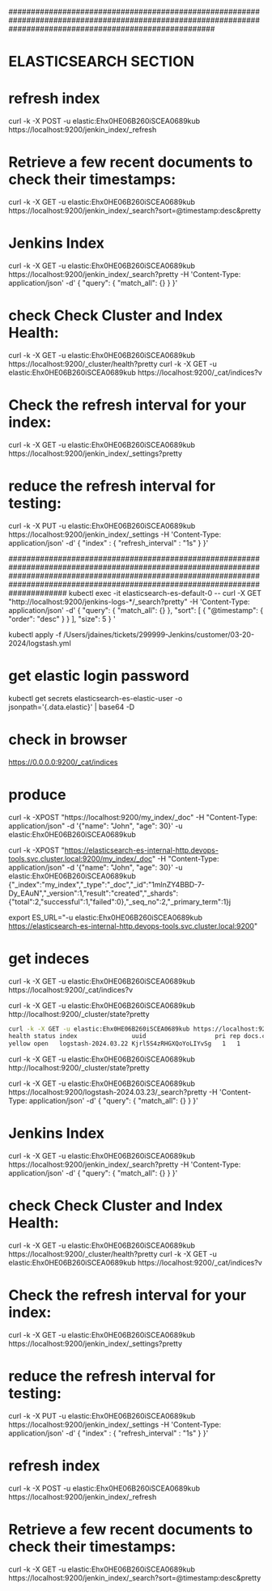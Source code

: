 ##############################################################################################################################################################
# ELASTICSEARCH SECTION

# refresh index
curl -k -X POST -u elastic:Ehx0HE06B260iSCEA0689kub https://localhost:9200/jenkin_index/_refresh

# Retrieve a few recent documents to check their timestamps:
curl -k -X GET -u elastic:Ehx0HE06B260iSCEA0689kub https://localhost:9200/jenkin_index/_search?sort=@timestamp:desc&pretty

# Jenkins Index
curl -k -X GET -u elastic:Ehx0HE06B260iSCEA0689kub https://localhost:9200/jenkin_index/_search?pretty -H 'Content-Type: application/json' -d'
{
  "query": {
    "match_all": {}
  }
}'


# check Check Cluster and Index Health:
curl -k -X GET -u elastic:Ehx0HE06B260iSCEA0689kub https://localhost:9200/_cluster/health?pretty
curl -k -X GET -u elastic:Ehx0HE06B260iSCEA0689kub https://localhost:9200/_cat/indices?v

# Check the refresh interval for your index:
curl -k -X GET -u elastic:Ehx0HE06B260iSCEA0689kub https://localhost:9200/jenkin_index/_settings?pretty

# reduce the refresh interval for testing:
curl -k -X PUT -u elastic:Ehx0HE06B260iSCEA0689kub https://localhost:9200/jenkin_index/_settings -H 'Content-Type: application/json' -d'
{
  "index" : {
      "refresh_interval" : "1s"
  }
}'


#############################################################################################################################################################################################################################################
kubectl exec -it elasticsearch-es-default-0 -- curl -X GET "http://localhost:9200/jenkins-logs-*/_search?pretty" -H 'Content-Type: application/json' -d'
{
  "query": {
    "match_all": {}
  },
  "sort": [
    {
      "@timestamp": {
        "order": "desc"
      }
    }
  ],
  "size": 5
}
'

kubectl apply -f /Users/jdaines/tickets/299999-Jenkins/customer/03-20-2024/logstash.yml

# get elastic login password
kubectl get secrets elasticsearch-es-elastic-user -o jsonpath='{.data.elastic}' | base64 -D 

# check in browser
https://0.0.0.0:9200/_cat/indices

# produce 
curl -k -XPOST "https://localhost:9200/my_index/_doc" -H "Content-Type: application/json" -d '{"name": "John", "age": 30}' -u elastic:Ehx0HE06B260iSCEA0689kub

curl -k -XPOST "https://elasticsearch-es-internal-http.devops-tools.svc.cluster.local:9200/my_index/_doc" -H "Content-Type: application/json" -d '{"name": "John", "age": 30}' -u elastic:Ehx0HE06B260iSCEA0689kub
{"_index":"my_index","_type":"_doc","_id":"1mlnZY4BBD-7-Dy_EAuN","_version":1,"result":"created","_shards":{"total":2,"successful":1,"failed":0},"_seq_no":2,"_primary_term":1}j



export ES_URL="-u elastic:Ehx0HE06B260iSCEA0689kub https://elasticsearch-es-internal-http.devops-tools.svc.cluster.local:9200"
# get indeces
curl -k -X GET -u elastic:Ehx0HE06B260iSCEA0689kub https://localhost:9200/_cat/indices?v

curl -k -X GET -u elastic:Ehx0HE06B260iSCEA0689kub http://localhost:9200/_cluster/state?pretty

```bash
curl -k -X GET -u elastic:Ehx0HE06B260iSCEA0689kub https://localhost:9200/_cat/indices\?v
health status index               uuid                   pri rep docs.count docs.deleted store.size pri.store.size
yellow open   logstash-2024.03.22 Kjrl5S4zRHGXQoYoLIYvSg   1   1          3            0     29.5kb         29.5kb

```
curl -k -X GET -u elastic:Ehx0HE06B260iSCEA0689kub http://localhost:9200/_cluster/state?pretty


curl -k -X GET -u elastic:Ehx0HE06B260iSCEA0689kub https://localhost:9200/logstash-2024.03.23/_search?pretty -H 'Content-Type: application/json' -d'
{
  "query": {
    "match_all": {}
  }
}'

# Jenkins Index
curl -k -X GET -u elastic:Ehx0HE06B260iSCEA0689kub https://localhost:9200/jenkin_index/_search?pretty -H 'Content-Type: application/json' -d'
{
  "query": {
    "match_all": {}
  }
}'


# check Check Cluster and Index Health:
curl -k -X GET -u elastic:Ehx0HE06B260iSCEA0689kub https://localhost:9200/_cluster/health?pretty
curl -k -X GET -u elastic:Ehx0HE06B260iSCEA0689kub https://localhost:9200/_cat/indices?v

# Check the refresh interval for your index:
curl -k -X GET -u elastic:Ehx0HE06B260iSCEA0689kub https://localhost:9200/jenkin_index/_settings?pretty

# reduce the refresh interval for testing:
curl -k -X PUT -u elastic:Ehx0HE06B260iSCEA0689kub https://localhost:9200/jenkin_index/_settings -H 'Content-Type: application/json' -d'
{
  "index" : {
      "refresh_interval" : "1s"
  }
}'

# refresh index
curl -k -X POST -u elastic:Ehx0HE06B260iSCEA0689kub https://localhost:9200/jenkin_index/_refresh

# Retrieve a few recent documents to check their timestamps:
curl -k -X GET -u elastic:Ehx0HE06B260iSCEA0689kub https://localhost:9200/jenkin_index/_search?sort=@timestamp:desc&pretty


